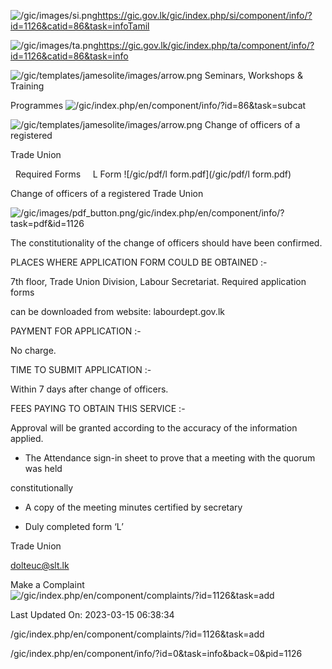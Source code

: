 <!-- Source: https://gic.gov.lk/gic/index.php/en/component/info/?id=1126&catid=86&task=info -->

![/gic/images/si.png](/gic/images/si.png)https://gic.gov.lk/gic/index.php/si/component/info/?id=1126&catid=86&task=infoTamil

![/gic/images/ta.png](/gic/images/ta.png)https://gic.gov.lk/gic/index.php/ta/component/info/?id=1126&catid=86&task=info

![/gic/templates/jamesolite/images/arrow.png](/gic/templates/jamesolite/images/arrow.png) Seminars, Workshops & Training

Programmes ![/gic/index.php/en/component/info/?id=86&task=subcat](/gic/index.php/en/component/info/?id=86&task=subcat)

![/gic/templates/jamesolite/images/arrow.png](/gic/templates/jamesolite/images/arrow.png) Change of officers of a registered

Trade Union

  Required Forms     L Form ![/gic/pdf/l form.pdf](/gic/pdf/l form.pdf)

Change of officers of a registered Trade Union

![/gic/images/pdf_button.png](/gic/images/pdf_button.png)/gic/index.php/en/component/info/?task=pdf&id=1126

The constitutionality of the change of officers should have been confirmed.

PLACES WHERE APPLICATION FORM COULD BE OBTAINED :-

7th floor, Trade Union Division, Labour Secretariat. Required application forms

can be downloaded from website: labourdept.gov.lk

PAYMENT FOR APPLICATION :-

No charge.

TIME TO SUBMIT APPLICATION :-

Within 7 days after change of officers.

FEES PAYING TO OBTAIN THIS SERVICE :-

Approval will be granted according to the accuracy of the information applied.

 * The Attendance sign-in sheet to prove that a meeting with the quorum was held

 constitutionally

 * A copy of the meeting minutes certified by secretary

 * Duly completed form ‘L’

Trade Union

dolteuc@slt.lk

Make a Complaint ![/gic/index.php/en/component/complaints/?id=1126&task=add](/gic/index.php/en/component/complaints/?id=1126&task=add)

Last Updated On: 2023-03-15 06:38:34

/gic/index.php/en/component/complaints/?id=1126&task=add

/gic/index.php/en/component/info/?id=0&task=info&back=0&pid=1126
